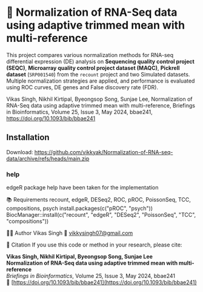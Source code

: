 
# 🧬 Normalization of RNA-Seq data using adaptive trimmed mean with multi-reference

This project compares various normalization methods for RNA-seq differential expression (DE) analysis on **Sequencing quality control project (SEQC)**, **Microarray quality control project dataset (MAQC)**, **Pickrell dataset** (`SRP001540`) from the `recount` project and two Simulated datasets. Multiple normalization strategies are applied, and performance is evaluated using ROC curves, DE genes and False discovery rate (FDR).


Vikas Singh, Nikhil Kirtipal, Byeongsop Song, Sunjae Lee, Normalization of RNA-Seq data using adaptive trimmed mean with multi-reference, Briefings in Bioinformatics, Volume 25, Issue 3, May 2024, bbae241, https://doi.org/10.1093/bib/bbae241

## Installation
Download: https://github.com/vikkyak/Normalization-of-RNA-seq-data/archive/refs/heads/main.zip

### help
 edgeR package help have been taken for the implementation



📚 Requirements
recount, edgeR, DESeq2, ROC, pROC, PoissonSeq, TCC, compositions, psych
install.packages(c("pROC", "psych"))
BiocManager::install(c("recount", "edgeR", "DESeq2", "PoissonSeq", "TCC", "compositions"))

👨‍💻 Author
Vikas Singh
📧 vikkysingh07@gmail.com


🧬 Citation
If you use this code or method in your research, please cite:

**Vikas Singh, Nikhil Kirtipal, Byeongsop Song, Sunjae Lee**  
**Normalization of RNA-Seq data using adaptive trimmed mean with multi-reference**  
*Briefings in Bioinformatics*, Volume 25, Issue 3, May 2024, bbae241  
🔗 [https://doi.org/10.1093/bib/bbae241](https://doi.org/10.1093/bib/bbae241)



